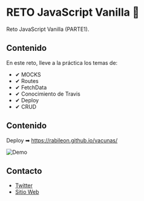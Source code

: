 # RETO JavaScript Vanilla 🚀

Reto JavaScript Vanilla (PARTE1).


## Contenido
En este reto, lleve a la práctica los temas de:
* ✔ MOCKS
* ✔ Routes
* ✔ FetchData
* ✔ Conocimiento de Travis
* ✔ Deploy
* ✔ CRUD 


## Contenido
Deploy ➡ https://rabileon.github.io/vacunas/

![Demo](https://i.imgur.com/0mNDSUG.jpg)

## Contacto
* [Twitter](https://twitter.com/rabileon)
* [Sitio Web](https://rabileon.com/)